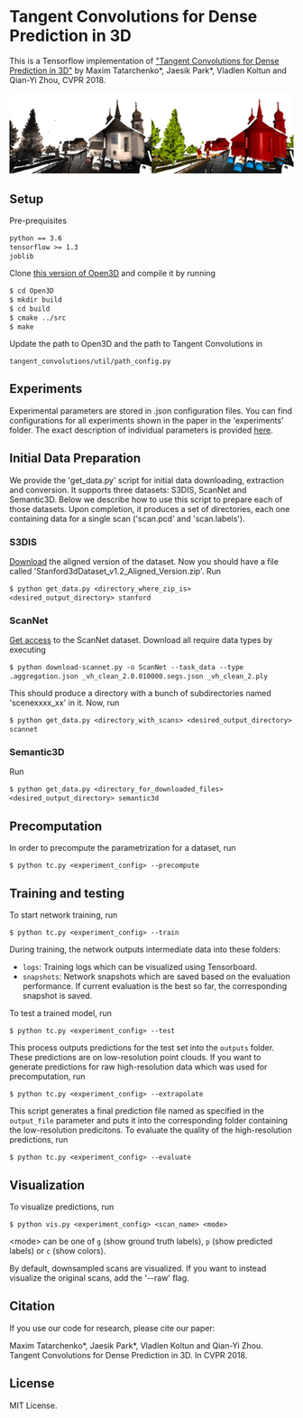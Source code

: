 
# Tangent Convolutions for Dense Prediction in 3D

This is a Tensorflow implementation of ["Tangent Convolutions for Dense Prediction in 3D"](http://vladlen.info/publications/tangent-convolutions-dense-prediction-3d/) by Maxim Tatarchenko*, Jaesik Park*, Vladlen Koltun and Qian-Yi Zhou, CVPR 2018.

![Teaser](thumb.jpg)

## Setup

Pre-prequisites

	python == 3.6
	tensorflow >= 1.3
	joblib
	
Clone [this version of Open3D](https://github.com/tatarchm/Open3D.git) and compile it by running

	$ cd Open3D
	$ mkdir build
	$ cd build
	$ cmake ../src
	$ make

Update the path to Open3D and the path to Tangent Convolutions in

	tangent_convolutions/util/path_config.py

## Experiments

Experimental parameters are stored in .json configuration files. You can find configurations for all experiments shown in the paper in the 'experiments' folder. The exact description of individual parameters is provided [here](util/README.md).

## Initial Data Preparation

We provide the 'get_data.py' script for initial data downloading, extraction and conversion. It supports three datasets: S3DIS, ScanNet and Semantic3D. Below we describe how to use this script to prepare each of those datasets. Upon completion, it produces a set of directories, each one containing data for a single scan ('scan.pcd' and 'scan.labels').

### S3DIS

[Download](http://buildingparser.stanford.edu/dataset.html#Download) the aligned version of the dataset. Now you should have a file called 'Stanford3dDataset_v1.2_Aligned_Version.zip'. Run

	$ python get_data.py <directory_where_zip_is> <desired_output_directory> stanford

### ScanNet

[Get access](https://github.com/ScanNet/ScanNet) to the ScanNet dataset. Download all require data types by executing

	$ python download-scannet.py -o ScanNet --task_data --type .aggregation.json _vh_clean_2.0.010000.segs.json _vh_clean_2.ply

This should produce a directory with a bunch of subdirectories named 'scenexxxx_xx' in it. Now, run

	$ python get_data.py <directory_with_scans> <desired_output_directory> scannet
	
### Semantic3D

Run

	$ python get_data.py <directory_for_downloaded_files> <desired_output_directory> semantic3d

## Precomputation

In order to precompute the parametrization for a dataset, run

	$ python tc.py <experiment_config> --precompute


## Training and testing


To start network training, run

	$ python tc.py <experiment_config> --train

During training, the network outputs intermediate data into these folders:

- ``logs``: Training logs which can be visualized using Tensorboard.
- ``snapshots``: Network snapshots which are saved based on the evaluation performance. If current evaluation is the best so far, the corresponding snapshot is saved.

To test a trained model, run

	$ python tc.py <experiment_config> --test

This process outputs predictions for the test set into the ``outputs`` folder. These predictions are on low-resolution point clouds. If you want to generate predictions for raw high-resolution data which was used for precomputation, run

	$ python tc.py <experiment_config> --extrapolate

This script generates a final prediction file named as specified in the ``output_file`` parameter and puts it into the corresponding folder containing the low-resolution predicitons. To evaluate the quality of the high-resolution predictions, run

	$ python tc.py <experiment_config> --evaluate


## Visualization


To visualize predictions, run

	$ python vis.py <experiment_config> <scan_name> <mode>

\<mode\> can be one of ``g`` (show ground truth labels), ``p`` (show predicted labels) or ``c`` (show colors).

By default, downsampled scans are visualized. If you want to instead visualize the original scans, add the '--raw' flag.

## Citation

If you use our code for research, please cite our paper:

Maxim Tatarchenko*, Jaesik Park*, Vladlen Koltun and Qian-Yi Zhou. Tangent Convolutions for Dense Prediction in 3D. In CVPR 2018.

## License

MIT License.
